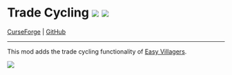 # Trade Cycling ![](http://cf.way2muchnoise.eu/full_570431_downloads.svg) ![](http://cf.way2muchnoise.eu/versions/570431.svg)

[CurseForge](https://www.curseforge.com/minecraft/mc-mods/trade-cycling)
|
[GitHub](https://github.com/henkelmax/trade-cycling)

---

This mod adds the trade cycling functionality of [Easy Villagers](https://www.curseforge.com/minecraft/mc-mods/easy-villagers).

![](https://media.giphy.com/media/AX8FajusxpjFW9wEyP/giphy.gif)